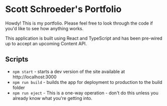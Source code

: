 # Scott Schroeder's Portfolio

Howdy! This is my portfolio. Please feel free to look through the code if you'd like to see how anything works.

This application is built using React and TypeScript and has been pre-wired up to accept an upcoming Content API.

## Scripts

- `npm start` - starts a dev version of the site available at http://localhost:3000 
- `npm run build` - builds the app for deployment to production to the build folder
- `npm run eject` - This is a one-way operation - don't do this unless you already know what you're getting into.

